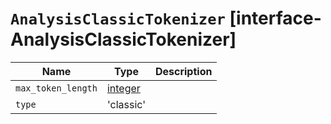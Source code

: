 # `AnalysisClassicTokenizer` [interface-AnalysisClassicTokenizer]

| Name | Type | Description |
| - | - | - |
| `max_token_length` | [integer](./integer.md) | &nbsp; |
| `type` | 'classic' | &nbsp; |
